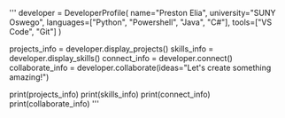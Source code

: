 ''' developer = DeveloperProfile(
    name="Preston Elia",
    university="SUNY Oswego",
    languages=["Python", "Powershell", "Java", "C#"],
    tools=["VS Code", "Git"]
)

projects_info = developer.display_projects()
skills_info = developer.display_skills()
connect_info = developer.connect()
collaborate_info = developer.collaborate(ideas="Let's create something amazing!")

print(projects_info)
print(skills_info)
print(connect_info)
print(collaborate_info) '''
